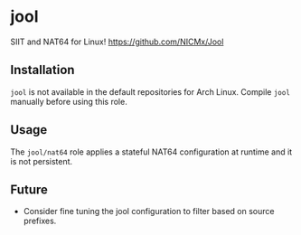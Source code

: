 # jool

SIIT and NAT64 for Linux! https://github.com/NICMx/Jool

## Installation

`jool` is not available in the default repositories for Arch Linux. Compile `jool` manually before using this role.

## Usage

The `jool/nat64` role applies a stateful NAT64 configuration at runtime and it is not persistent.

## Future

* Consider fine tuning the jool configuration to filter based on source prefixes.

